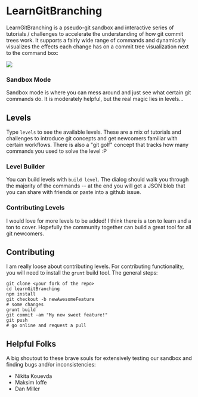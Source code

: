 # LearnGitBranching

LearnGitBranching is a pseudo-git sandbox and interactive series of tutorials / challenges to accelerate the understanding of how git commit trees work. It supports a fairly wide range of commands and dynamically visualizes the effects each change has on a commit tree visualization next to the command box:

<img src="https://raw.github.com/pcottle/learnGitBranching/master/assets/learnGitBranching.png"/>

### Sandbox Mode

Sandbox mode is where you can mess around and just see what certain git commands do. It is moderately helpful, but the real magic lies in levels...

## Levels

Type `levels` to see the available levels. These are a mix of tutorials and challenges to introduce git concepts and get newcomers familiar with certain workflows. There is also a "git golf" concept that tracks how many commands you used to solve the level :P

### Level Builder

You can build levels with `build level`. The dialog should walk you through the majority of the commands -- at the end you will get a JSON blob that you can share with friends or paste into a github issue.

### Contributing Levels

I would love for more levels to be added! I think there is a ton to learn and a ton to cover. Hopefully the community together can build a great tool for all git newcomers.

## Contributing

I am really loose about contributing levels. For contributing functionality, you will need to install the `grunt` build tool. The general steps:

```
git clone <your fork of the repo>
cd learnGitBranching
npm install
git checkout -b newAwesomeFeature
# some changes
grunt build
git commit -am "My new sweet feature!"
git push
# go online and request a pull
```

## Helpful Folks
A big shoutout to these brave souls for extensively testing our sandbox and finding bugs and/or inconsistencies:

* Nikita Kouevda
* Maksim Ioffe
* Dan Miller

